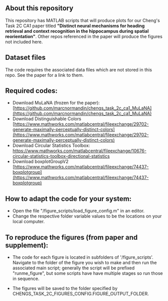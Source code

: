 ## About this repository

This repository has MATLAB scripts that will produce plots for our Cheng's Task 2C CA1 paper titled **"Distinct neural mechanisms for heading retrieval and context recognition in the hippocampus during spatial reorientation"**. Other repos referenced in the paper will produce the figures not included here.

## Dataset files

The code requires the associated data files which are not stored in this repo. See the paper for a link to them.

## Required codes:
* Download MuLaNA (frozen for the paper): [https://github.com/marcnormandin/chengs_task_2c_ca1_MuLaNA](https://github.com/marcnormandin/chengs_task_2c_ca1_MuLaNA)
* Download Distinguishable Colors [https://www.mathworks.com/matlabcentral/fileexchange/29702-generate-maximally-perceptually-distinct-colors](https://www.mathworks.com/matlabcentral/fileexchange/29702-generate-maximally-perceptually-distinct-colors)
* Download Circular Statistics Toolbox: https://www.mathworks.com/matlabcentral/fileexchange/10676-circular-statistics-toolbox-directional-statistics
* Download boxplotGroupV2 [https://www.mathworks.com/matlabcentral/fileexchange/74437-boxplotgroup](https://www.mathworks.com/matlabcentral/fileexchange/74437-boxplotgroup)

## How to adapt the code for your system:

* Open the file "/figure_scripts/load_figure_config.m" in an editor.
* Change the respective folder variable values to be the locations on your local computer.

## To reproduce the figures (from paper and supplement):

* The code for each figure is located in subfolders of '/figure_scripts'. Navigate to the folder of the figure you wish to make and then run the associated main script; generally the script will be prefixed "runme_figure", but some scripts have have multiple stages so run those in sequence.

* The figures will be saved to the folder specified by CHENGS_TASK_2C_FIGURES_CONFIG.FIGURE_OUTPUT_FOLDER.
